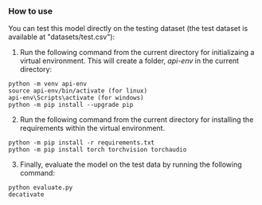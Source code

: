 ### How to use

You can test this model directly on the testing dataset (the test dataset is available at "datasets/test.csv"):

1. Run the following command from the current directory for initializaing a virtual environment. This will create a folder, *api-env* in the current directory:

```
python -m venv api-env
source api-env/bin/activate (for linux)
api-env\Scripts\activate (for windows)
python -m pip install --upgrade pip
```
2. Run the following command from the current directory for installing the requirements within the virtual environment.
```
python -m pip install -r requirements.txt
python -m pip install torch torchvision torchaudio
```
3. Finally, evaluate the model on the test data by running the following command:
```
python evaluate.py
decativate
```